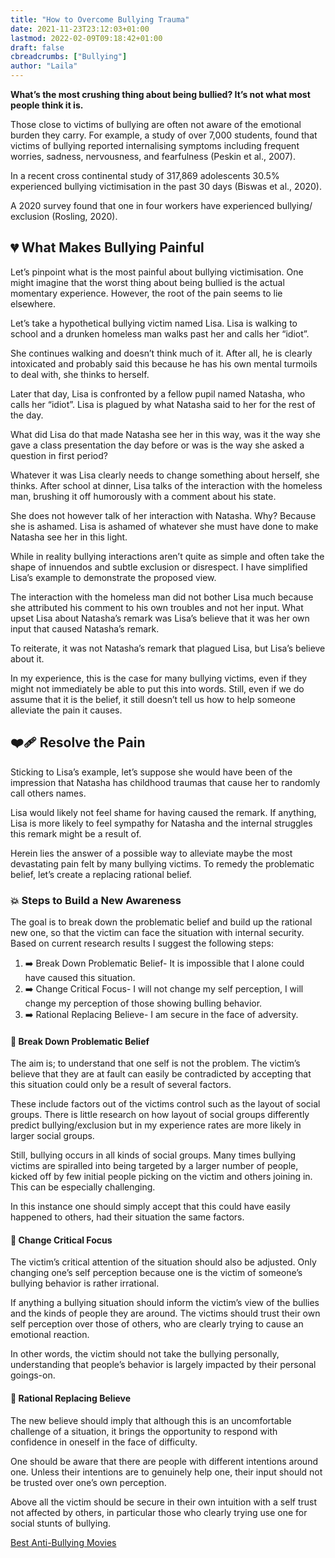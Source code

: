 ```yaml
---
title: "How to Overcome Bullying Trauma"
date: 2021-11-23T23:12:03+01:00
lastmod: 2022-02-09T09:18:42+01:00
draft: false
cbreadcrumbs: ["Bullying"]
author: "Laila"
---
```


**What’s the most crushing thing about being bullied? It’s not what most people think it is.**

Those close to victims of bullying are often not aware of the emotional burden they carry. For example, a study of over 7,000 students, found that victims of bullying reported internalising symptoms including frequent worries, sadness, nervousness, and fearfulness (Peskin et al., 2007).
   
In a recent cross continental study of 317,869 adolescents 30.5% experienced bullying victimisation in the past 30 days (Biswas et al., 2020).

A 2020 survey found that one in four workers have experienced bullying/ exclusion (Rosling, 2020). 

## :broken_heart: What Makes Bullying Painful 
Let’s pinpoint what is the most painful about bullying victimisation. One might imagine that the worst thing about being bullied is the actual momentary experience. However, the root of the pain seems to lie elsewhere.

Let’s take a hypothetical bullying victim named Lisa. Lisa is walking to school and a drunken homeless man walks past her and calls her “idiot”. 

She continues walking and doesn’t think much of it. After all, he is clearly intoxicated and probably said this because he has his own mental turmoils to deal with, she thinks to herself. 

Later that day, Lisa is confronted by a fellow pupil named Natasha, who calls her “idiot”. Lisa is plagued by what Natasha said to her for the rest of the day. 

What did Lisa do that made Natasha see her in this way, was it the way she gave a class presentation the day before or was is the way she asked a question in first period? 

Whatever it was Lisa clearly needs to change something about herself, she thinks. After school at dinner, Lisa talks of the interaction with the homeless man, brushing it off humorously with a comment about his state. 

She does not however talk of her interaction with Natasha. Why? Because she is ashamed. Lisa is ashamed of whatever she must have done to make Natasha see her in this light.

While in reality bullying interactions aren’t quite as simple and often take the shape of innuendos and subtle exclusion or disrespect. I have simplified Lisa’s example to demonstrate the proposed view.

The interaction with the homeless man did not bother Lisa much because she attributed his comment to his own troubles and not her input. What upset Lisa about Natasha’s remark was Lisa’s believe that it was her own input that caused Natasha’s remark. 

To reiterate, it was not Natasha’s remark that plagued Lisa, but Lisa’s believe about it.

In my experience, this is the case for many bullying victims, even if they might not immediately be able to put this into words. Still, even if we do assume that it is the belief, it still doesn’t tell us how to help someone alleviate the pain it causes.

## :mending_heart: Resolve the Pain
Sticking to Lisa’s example, let’s suppose she would have been of the impression that Natasha has childhood traumas that cause her to randomly call others names. 

Lisa would likely not feel shame for having caused the remark. If anything, Lisa is more likely to feel sympathy for Natasha and the internal struggles this remark might be a result of.

Herein lies the answer of a possible way to alleviate maybe the most devastating pain felt by many bullying victims. To remedy the problematic belief, let’s create a replacing rational belief.

### :boom: Steps to Build a New Awareness
The goal is to break down the problematic belief and build up the rational new one, so that the victim can face the situation with internal security. Based on current research results I suggest the following steps: 

1. :arrow_right: Break Down Problematic Belief- It is impossible that I alone could have caused this situation.
2. :arrow_right: Change Critical Focus- I will not change my self perception, I will change my perception of those showing bulling behavior.
3. :arrow_right: Rational Replacing Believe- I am secure in the face of adversity.

#### :hammer: Break Down Problematic Belief
The aim is; to understand that one self is not the problem. The victim’s believe that they are at fault can easily be contradicted by accepting that this situation could only be a result of several factors. 

These include factors out of the victims control such as the layout of social groups. There is little research on how layout of social groups differently predict bullying/exclusion but in my experience rates are more likely in larger social groups. 

Still, bullying occurs in all kinds of social groups. Many times bullying victims are spiralled into being targeted by a larger number of  people, kicked off by few initial people picking on the victim and others joining in. This can be especially challenging. 

In this instance one should simply accept that this could have easily happened to others, had their situation the same factors.

#### :telescope: Change Critical Focus
The victim’s critical attention of the situation should also be adjusted. Only changing one’s self perception because one is the victim of someone’s bullying behavior is rather irrational. 

If anything a bullying situation should inform the victim’s view of the bullies and the kinds of people they are around. The victims should trust their own self perception over those of others, who are clearly trying to cause an emotional reaction. 

In other words, the victim should not take the bullying personally, understanding that people’s behavior is largely impacted by their personal goings-on.

#### :key: Rational Replacing Believe
The new believe should imply that although this is an uncomfortable challenge of a situation, it brings the opportunity to respond with confidence in oneself in the face of difficulty. 

One should be aware that there are people with different intentions around one. Unless their intentions are to genuinely help one, their input should not be trusted over one’s own perception. 

Above all the victim should be secure in their own intuition with a self trust not affected by others, in particular those who clearly trying use one for social stunts of bullying. 

[Best Anti-Bullying Movies](/best-anti-bullying-movies/)

